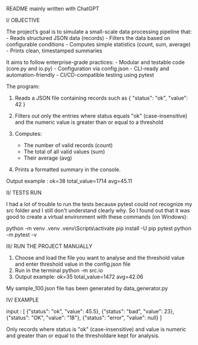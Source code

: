README mainly written with ChatGPT

I/ OBJECTIVE

The project’s goal is to simulate a small-scale data processing pipeline that:
    - Reads structured JSON data (records)
    - Filters the data based on configurable conditions
    - Computes simple statistics (count, sum, average)
    -  Prints clean, timestamped summaries

It aims to follow enterprise-grade practices:
    - Modular and testable code (core.py and io.py)
    - Configuration via config.json
    - CLI-ready and automation-friendly
    - CI/CD-compatible testing using pytest


The program:

1. Reads a JSON file containing records such as
{ "status": "ok", "value": 42 }

2. Filters out only the entries where status equals "ok" (case-insensitive)
and the numeric value is greater than or equal to a threshold

3. Computes:
    - The number of valid records (count)
    - The total of all valid values (sum)
    - Their average (avg)
4. Prints a formatted summary in the console.

Output example : ok=38 total_value=1714 avg=45.11

II/ TESTS RUN

I had a lot of trouble to run the tests because pytest could not recognize my src folder and I still don't understand clearly why. 
So I found out that it was good to create a virtual environment with these commands (on Windows):

python -m venv .venv
.venv\Scripts\activate
pip install -U pip pytest
python -m pytest -v


III/ RUN THE PROJECT MANUALLY

1. Choose and load the file you want to analyse and the threshold value and enter threshold value in the config.json file
2. Run in the terminal 
python -m src.io
3. Output example:  ok=35 total_value=1472 avg=42.06


My sample_100.json file has been generated by data_generator.py

IV/ EXAMPLE


input : 
[
  {"status": "ok", "value": 45.5},
  {"status": "bad", "value": 23},
  {"status": "OK", "value": "18"},
  {"status": "error", "value": null}
]

Only records where status is "ok" (case-insensitive) and value is numeric and greater than or equal to the thresholdare kept for analysis.